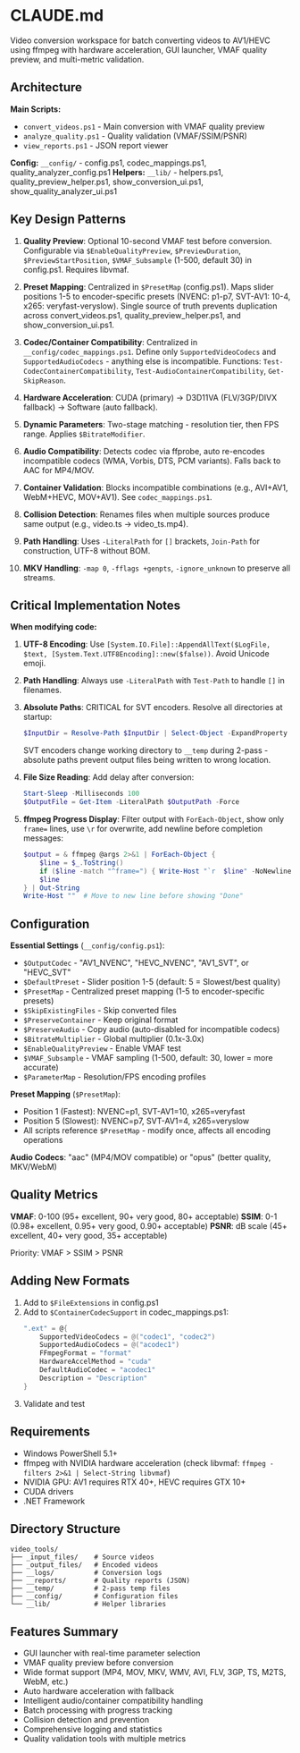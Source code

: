 # CLAUDE.md

Video conversion workspace for batch converting videos to AV1/HEVC using ffmpeg with hardware acceleration, GUI launcher, VMAF quality preview, and multi-metric validation.

## Architecture

**Main Scripts:**
- `convert_videos.ps1` - Main conversion with VMAF quality preview
- `analyze_quality.ps1` - Quality validation (VMAF/SSIM/PSNR)
- `view_reports.ps1` - JSON report viewer

**Config:** `__config/` - config.ps1, codec_mappings.ps1, quality_analyzer_config.ps1
**Helpers:** `__lib/` - helpers.ps1, quality_preview_helper.ps1, show_conversion_ui.ps1, show_quality_analyzer_ui.ps1

## Key Design Patterns

1. **Quality Preview**: Optional 10-second VMAF test before conversion. Configurable via `$EnableQualityPreview`, `$PreviewDuration`, `$PreviewStartPosition`, `$VMAF_Subsample` (1-500, default 30) in config.ps1. Requires libvmaf.

2. **Preset Mapping**: Centralized in `$PresetMap` (config.ps1). Maps slider positions 1-5 to encoder-specific presets (NVENC: p1-p7, SVT-AV1: 10-4, x265: veryfast-veryslow). Single source of truth prevents duplication across convert_videos.ps1, quality_preview_helper.ps1, and show_conversion_ui.ps1.

3. **Codec/Container Compatibility**: Centralized in `__config/codec_mappings.ps1`. Define only `SupportedVideoCodecs` and `SupportedAudioCodecs` - anything else is incompatible. Functions: `Test-CodecContainerCompatibility`, `Test-AudioContainerCompatibility`, `Get-SkipReason`.

4. **Hardware Acceleration**: CUDA (primary) → D3D11VA (FLV/3GP/DIVX fallback) → Software (auto fallback).

5. **Dynamic Parameters**: Two-stage matching - resolution tier, then FPS range. Applies `$BitrateModifier`.

6. **Audio Compatibility**: Detects codec via ffprobe, auto re-encodes incompatible codecs (WMA, Vorbis, DTS, PCM variants). Falls back to AAC for MP4/MOV.

7. **Container Validation**: Blocks incompatible combinations (e.g., AVI+AV1, WebM+HEVC, MOV+AV1). See `codec_mappings.ps1`.

8. **Collision Detection**: Renames files when multiple sources produce same output (e.g., video.ts → video_ts.mp4).

9. **Path Handling**: Uses `-LiteralPath` for `[]` brackets, `Join-Path` for construction, UTF-8 without BOM.

10. **MKV Handling**: `-map 0`, `-fflags +genpts`, `-ignore_unknown` to preserve all streams.

## Critical Implementation Notes

**When modifying code:**

1. **UTF-8 Encoding**: Use `[System.IO.File]::AppendAllText($LogFile, $text, [System.Text.UTF8Encoding]::new($false))`. Avoid Unicode emoji.

2. **Path Handling**: Always use `-LiteralPath` with `Test-Path` to handle `[]` in filenames.

3. **Absolute Paths**: CRITICAL for SVT encoders. Resolve all directories at startup:
   ```powershell
   $InputDir = Resolve-Path $InputDir | Select-Object -ExpandProperty Path
   ```
   SVT encoders change working directory to `__temp` during 2-pass - absolute paths prevent output files being written to wrong location.

4. **File Size Reading**: Add delay after conversion:
   ```powershell
   Start-Sleep -Milliseconds 100
   $OutputFile = Get-Item -LiteralPath $OutputPath -Force
   ```

5. **ffmpeg Progress Display**: Filter output with `ForEach-Object`, show only `frame=` lines, use `\r` for overwrite, add newline before completion messages:
   ```powershell
   $output = & ffmpeg @args 2>&1 | ForEach-Object {
       $line = $_.ToString()
       if ($line -match "^frame=") { Write-Host "`r  $line" -NoNewline -ForegroundColor Cyan }
       $line
   } | Out-String
   Write-Host ""  # Move to new line before showing "Done"
   ```

## Configuration

**Essential Settings** (`__config/config.ps1`):
- `$OutputCodec` - "AV1_NVENC", "HEVC_NVENC", "AV1_SVT", or "HEVC_SVT"
- `$DefaultPreset` - Slider position 1-5 (default: 5 = Slowest/best quality)
- `$PresetMap` - Centralized preset mapping (1-5 to encoder-specific presets)
- `$SkipExistingFiles` - Skip converted files
- `$PreserveContainer` - Keep original format
- `$PreserveAudio` - Copy audio (auto-disabled for incompatible codecs)
- `$BitrateMultiplier` - Global multiplier (0.1x-3.0x)
- `$EnableQualityPreview` - Enable VMAF test
- `$VMAF_Subsample` - VMAF sampling (1-500, default: 30, lower = more accurate)
- `$ParameterMap` - Resolution/FPS encoding profiles

**Preset Mapping** (`$PresetMap`):
- Position 1 (Fastest): NVENC=p1, SVT-AV1=10, x265=veryfast
- Position 5 (Slowest): NVENC=p7, SVT-AV1=4, x265=veryslow
- All scripts reference `$PresetMap` - modify once, affects all encoding operations

**Audio Codecs**: "aac" (MP4/MOV compatible) or "opus" (better quality, MKV/WebM)

## Quality Metrics

**VMAF**: 0-100 (95+ excellent, 90+ very good, 80+ acceptable)
**SSIM**: 0-1 (0.98+ excellent, 0.95+ very good, 0.90+ acceptable)
**PSNR**: dB scale (45+ excellent, 40+ very good, 35+ acceptable)

Priority: VMAF > SSIM > PSNR

## Adding New Formats

1. Add to `$FileExtensions` in config.ps1
2. Add to `$ContainerCodecSupport` in codec_mappings.ps1:
   ```powershell
   ".ext" = @{
       SupportedVideoCodecs = @("codec1", "codec2")
       SupportedAudioCodecs = @("acodec1")
       FFmpegFormat = "format"
       HardwareAccelMethod = "cuda"
       DefaultAudioCodec = "acodec1"
       Description = "Description"
   }
   ```
3. Validate and test

## Requirements

- Windows PowerShell 5.1+
- ffmpeg with NVIDIA hardware acceleration (check libvmaf: `ffmpeg -filters 2>&1 | Select-String libvmaf`)
- NVIDIA GPU: AV1 requires RTX 40+, HEVC requires GTX 10+
- CUDA drivers
- .NET Framework

## Directory Structure

```
video_tools/
├── _input_files/    # Source videos
├── _output_files/   # Encoded videos
├── __logs/          # Conversion logs
├── __reports/       # Quality reports (JSON)
├── __temp/          # 2-pass temp files
├── __config/        # Configuration files
└── __lib/           # Helper libraries
```

## Features Summary

- GUI launcher with real-time parameter selection
- VMAF quality preview before conversion
- Wide format support (MP4, MOV, MKV, WMV, AVI, FLV, 3GP, TS, M2TS, WebM, etc.)
- Auto hardware acceleration with fallback
- Intelligent audio/container compatibility handling
- Batch processing with progress tracking
- Collision detection and prevention
- Comprehensive logging and statistics
- Quality validation tools with multiple metrics